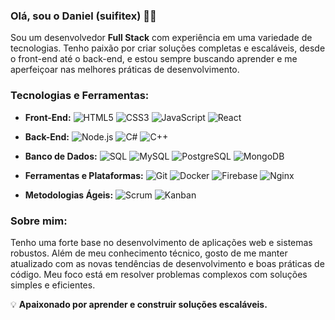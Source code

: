 ### Olá, sou o Daniel (suifitex) 👨‍💻

Sou um desenvolvedor **Full Stack** com experiência em uma variedade de tecnologias. Tenho paixão por criar soluções completas e escaláveis, desde o front-end até o back-end, e estou sempre buscando aprender e me aperfeiçoar nas melhores práticas de desenvolvimento.

### Tecnologias e Ferramentas:
- **Front-End:** 
  ![HTML5](https://img.shields.io/badge/-HTML5-FF6347?style=flat&logo=html5&logoColor=white) 
  ![CSS3](https://img.shields.io/badge/-CSS3-0077B5?style=flat&logo=css3&logoColor=white) 
  ![JavaScript](https://img.shields.io/badge/-JavaScript-F7DF1E?style=flat&logo=javascript&logoColor=black) 
  ![React](https://img.shields.io/badge/-React-61DAFB?style=flat&logo=react&logoColor=black)
  
- **Back-End:** 
  ![Node.js](https://img.shields.io/badge/-Node.js-8CC84B?style=flat&logo=node.js&logoColor=white) 
  ![C#](https://img.shields.io/badge/-C%23-239120?style=flat&logo=csharp&logoColor=white)
  ![C++](https://img.shields.io/badge/-C%23-239120?style=flat&logo=c++&logoColor=white)
  
- **Banco de Dados:** 
  ![SQL](https://img.shields.io/badge/-SQL-003B57?style=flat&logo=postgresql&logoColor=white)
  ![MySQL](https://img.shields.io/badge/-MySQL-4479A1?style=flat&logo=mysql&logoColor=white)
  ![PostgreSQL](https://img.shields.io/badge/-PostgreSQL-336791?style=flat&logo=postgresql&logoColor=white)
  ![MongoDB](https://img.shields.io/badge/-MongoDB-47A248?style=flat&logo=mongodb&logoColor=white)

- **Ferramentas e Plataformas:** 
  ![Git](https://img.shields.io/badge/-Git-F05032?style=flat&logo=git&logoColor=white) 
  ![Docker](https://img.shields.io/badge/-Docker-2496ED?style=flat&logo=docker&logoColor=white)
  ![Firebase](https://img.shields.io/badge/-Firebase-FFCA28?style=flat&logo=firebase&logoColor=black)
  ![Nginx](https://img.shields.io/badge/-Nginx-009639?style=flat&logo=nginx&logoColor=white)

- **Metodologias Ágeis:** 
  ![Scrum](https://img.shields.io/badge/-Scrum-333333?style=flat&logo=scrum&logoColor=white) 
  ![Kanban](https://img.shields.io/badge/-Kanban-0079BF?style=flat&logo=trello&logoColor=white)

### Sobre mim:
Tenho uma forte base no desenvolvimento de aplicações web e sistemas robustos. Além de meu conhecimento técnico, gosto de me manter atualizado com as novas tendências de desenvolvimento e boas práticas de código. Meu foco está em resolver problemas complexos com soluções simples e eficientes.

💡 **Apaixonado por aprender e construir soluções escaláveis.**

